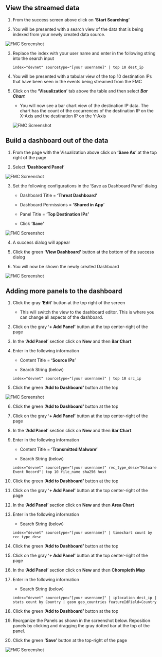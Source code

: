 ## View the streamed data

1. From the success screen above click on **‘Start Searching’**

2. You will be presented with a search view of the data that is being indexed from your newly created data source.

![FMC Screenshot](/posts/files/firepower-estreamer-splunk/assets/images/pic9.png)

3. Replace the index with your user name and enter in the following string into the search input
    ```
    index="devnet" sourcetype="[your username]" | top 10 dest_ip 
    ```

4. You will be presented with a tabular view of the top 10 destination IPs that have been seen in the events being streamed from the FMC

5. Click on the **‘Visualization’** tab above the table and then select ***Bar Chart***

    - You will now see a bar chart view of the destination IP data. The chart has the count of the occurrences of the destination IP on the X-Axis and the destination IP on the Y-Axis

    ![FMC Screenshot](/posts/files/firepower-estreamer-splunk/assets/images/pic10.png)


## Build a dashboard out of the data

1.  From the page with the Visualization above click on **‘Save As’** at the top right of the page

2.  Select **‘Dashboard Panel’**

![FMC Screenshot](/posts/files/firepower-estreamer-splunk/assets/images/pic11.png)

3.  Set the following configurations in the ‘Save as Dashboard Panel’ dialog

    - Dashboard Title = **‘Threat Dashboard’**

    - Dashboard Permissions = **‘Shared in App’**

    - Panel Title = **‘Top Destination IPs’**

    - Click **‘Save’**
  
![FMC Screenshot](/posts/files/firepower-estreamer-splunk/assets/images/pic12.png)
  
4. A success dialog will appear

5. Click the green **‘View Dashboard’** button at the bottom of the success dialog

6. You will now be shown the newly created Dashboard

![FMC Screenshot](/posts/files/firepower-estreamer-splunk/assets/images/pic13.png)



## Adding more panels to the dashboard

1. Click the gray **‘Edit’** button at the top right of the screen

    - This will switch the view to the dashboard editor. This is where you can change all aspects of the dashboard.

2. Click on the gray **‘+ Add Panel’** button at the top center-right of the page

3. In the **‘Add Panel’** section click on **New** and then **Bar Chart**

4. Enter in the following information

    - Content Title = **‘Source IPs’**

    - Search String (below)
    ```
    index="devnet" sourcetype="[your username]" | top 10 src_ip
    ```
5. Click the green **‘Add to Dashboard’** button at the top

  ![FMC Screenshot](/posts/files/firepower-estreamer-splunk/assets/images/pic14.png)

6. Click the green **‘Add to Dashboard’** button at the top

7. Click on the gray **‘+ Add Panel’** button at the top center-right of the page

8. In the **‘Add Panel’** section click on **New** and then **Bar Chart**

9. Enter in the following information

    - Content Title = **‘Transmitted Malware’**

    - Search String (below)
    ```
    index="devnet" sourcetype="[your username]" rec_type_desc="Malware Event Record"| top 10 file_name sha256 host
    ```
10. Click the green **‘Add to Dashboard’** button at the top

11. Click on the gray **‘+ Add Panel’** button at the top center-right of the page

12. In the **‘Add Panel’** section click on **New** and then **Area Chart**

13. Enter in the following information

    - Search String (below)
    ```
    index="devnet" sourcetype="[your username]" | timechart count by rec_type_desc
    ```
14. Click the green **‘Add to Dashboard’** button at the top

15. Click on the gray **‘+ Add Panel’** button at the top center-right of the page

16. In the **‘Add Panel’** section click on **New** and then **Choropleth Map**

17. Enter in the following information

    - Search String (below)
    ```
    index="devnet" sourcetype="[your username]" | iplocation dest_ip | stats count by Country | geom geo_countries featureIdField=Country
    ```
18. Click the green **‘Add to Dashboard’** button at the top

19. Reorganize the Panels as shown in the screenshot below. Reposition panels by clicking and dragging the gray dotted bar at the top of the panel.

20. Click the green **‘Save’** button at the top-right of the page

![FMC Screenshot](/posts/files/firepower-estreamer-splunk/assets/images/pic15.png)
